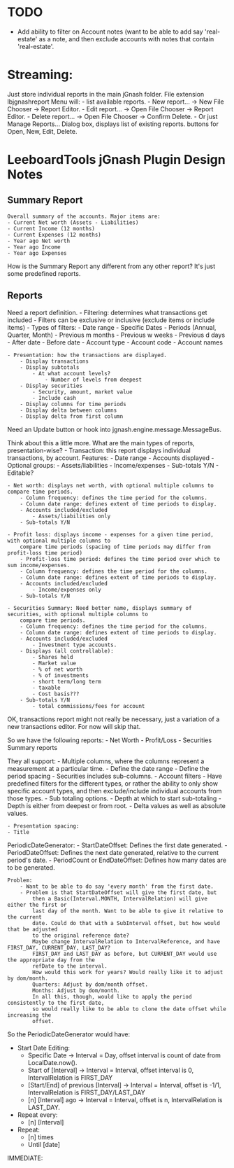 # TODO
- Add ability to filter on Account notes (want to be able to add say 'real-estate' as a note,
and then exclude accounts with notes that contain 'real-estate'.


# Streaming:
Just store individual reports in the main jGnash folder.
File extension lbjgnashreport
Menu will:
    - list available reports.
    - New report... -> New File Chooser -> Report Editor.
    - Edit report... -> Open File Chooser -> Report Editor.
    - Delete report... -> Open File Chooser -> Confirm Delete.
    - Or just Manage Reports...
        Dialog box,
            displays list of existing reports.
            buttons for Open, New, Edit, Delete.


# LeeboardTools jGnash Plugin Design Notes
## Summary Report
    Overall summary of the accounts. Major items are:
    - Current Net worth (Assets - Liabilities)
    - Current Income (12 months)
    - Current Expenses (12 months)
    - Year ago Net worth
    - Year ago Income
    - Year ago Expenses

How is the Summary Report any different from any other report?
It's just some predefined reports.

## Reports
Need a report definition.
    - Filtering: determines what transactions get included
        - Filters can be exclusive or inclusive (exclude items or include items)
        - Types of filters:
            - Date range
                - Specific Dates
                - Periods (Annual, Quarter, Month)
                - Previous m months
                - Previous w weeks
                - Previous d days
                - After date
                - Before date
            - Account type
            - Account code
            - Account names

    - Presentation: how the transactions are displayed.
        - Display transactions
        - Display subtotals
            - At what account levels?
                - Number of levels from deepest
        - Display securities
            - Security, amount, market value
            - Include cash
        - Display columns for time periods
        - Display delta between columns
        - Display delta from first column


Need an Update button or hook into jgnash.engine.message.MessageBus.


Think about this a little more. What are the main types of reports, presentation-wise?
    - Transaction: this report displays individual transactions, by account. 
        Features:
        - Date range
        - Accounts displayed
            - Optional groups:
                - Assets/liabilities
                - Income/expenses
        - Sub-totals Y/N
        - Editable?

    - Net worth: displays net worth, with optional multiple columns to compare time periods.
        - Column frequency: defines the time period for the columns.
        - Column date range: defines extent of time periods to display.
        - Accounts included/excluded
            - Assets/liabilities only
        - Sub-totals Y/N

    - Profit loss: displays income - expenses for a given time period, with optional multiple columns to
        compare time periods (spacing of time periods may differ from profit-loss time period)
        - Profit-loss time period: defines the time period over which to sum income/expenses.
        - Column frequency: defines the time period for the columns.
        - Column date range: defines extent of time periods to display.
        - Accounts included/excluded
            - Income/expenses only
        - Sub-totals Y/N

    - Securities Summary: Need better name, displays summary of securities, with optional multiple columns to
        compare time periods.
        - Column frequency: defines the time period for the columns.
        - Column date range: defines extent of time periods to display.
        - Accounts included/excluded
            - Investment type accounts.
        - Displays (all controllable):
            - Shares held
            - Market value
            - % of net worth
            - % of investments
            - short term/long term
            - taxable
            - Cost basis???
        - Sub-totals Y/N
            - total commissions/fees for account

OK, transactions report might not really be necessary, just a variation of a new transactions editor. For
now will skip that.

So we have the following reports:
    - Net Worth
    - Profit/Loss
    - Securities Summary reports

They all support:
    - Multiple columns, where the columns represent a measurement at a particular time.
        - Define the date range
        - Define the period spacing
    - Securities includes sub-columns.
    - Account filters
        - Have predefined filters for the different types, or rather the ability to only
            show specific account types, and then exclude/include individual accounts
            from those types.
    - Sub totaling options.
        - Depth at which to start sub-totaling
            - Depth is either from deepest or from root.
    - Delta values as well as absolute values.
    
    - Presentation spacing:
    - Title


PeriodicDateGenerator:
    - StartDateOffset: Defines the first date generated.
    - PeriodDateOffset: Defines the next date generated, relative to the current period's date.
    - PeriodCount or EndDateOffset: Defines how many dates are to be generated.

    Problem:
        - Want to be able to do say 'every month' from the first date.
        - Problem is that StartDateOffset will give the first date, but
            then a Basic(Interval.MONTH, IntervalRelation) will give either the first or
            last day of the month. Want to be able to give it relative to the current
            date. Could do that with a SubInterval offset, but how would that be adjusted
            to the original reference date?
            Maybe change IntervalRelation to IntervalReference, and have FIRST_DAY, CURRENT_DAY, LAST_DAY?
            FIRST_DAY and LAST_DAY as before, but CURRENT_DAY would use the appropriate day from the
            refDate to the interval.
            How would this work for years? Would really like it to adjust by dom/month.
            Quarters: Adjust by dom/month offset.
            Months: Adjust by dom/month.
            In all this, though, would like to apply the period consistently to the first date,
            so would really like to be able to clone the date offset while increasing the
            offset.

So the PeriodicDateGenerator would have:
- Start Date Editing:
    - Specific Date -> Interval = Day, offset interval is count of date from LocalDate.now().
    - Start of [Interval] -> Interval = Interval, offset interval is 0, IntervalRelation is FIRST_DAY
    - [Start/End] of previous [Interval] -> Interval = Interval, offset is -1/1, IntervalRelation is FIRST_DAY/LAST_DAY
    - [n] [Interval] ago -> Interval = Interval, offset is n, IntervalRelation is LAST_DAY.
- Repeat every:
    - [n] [Interval]
- Repeat:
    - [n] times
    - Until [date]

IMMEDIATE:
